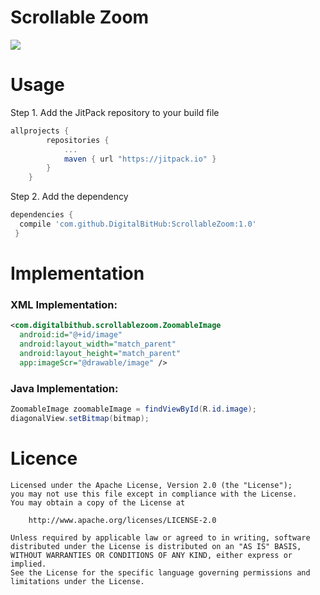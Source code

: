 # Scrollable Zoom 
[![](https://www.jitpack.io/v/DigitalBitHub/ScrollableZoom.svg)](https://www.jitpack.io/#DigitalBitHub/ScrollableZoom)

# Usage
Step 1. Add the JitPack repository to your build file
```groovy
allprojects {
        repositories {
            ...
            maven { url "https://jitpack.io" }
        }
    }
```
Step 2. Add the dependency
```groovy
dependencies {
  compile 'com.github.DigitalBitHub:ScrollableZoom:1.0'
 }
 ```
  
# Implementation
### XML Implementation:
```xml
<com.digitalbithub.scrollablezoom.ZoomableImage
  android:id="@+id/image"
  android:layout_width="match_parent"
  android:layout_height="match_parent"
  app:imageScr="@drawable/image" />
```
### Java Implementation:
```java
ZoomableImage zoomableImage = findViewById(R.id.image);
diagonalView.setBitmap(bitmap);
```
# Licence
```
Licensed under the Apache License, Version 2.0 (the "License");
you may not use this file except in compliance with the License.
You may obtain a copy of the License at

    http://www.apache.org/licenses/LICENSE-2.0

Unless required by applicable law or agreed to in writing, software
distributed under the License is distributed on an "AS IS" BASIS,
WITHOUT WARRANTIES OR CONDITIONS OF ANY KIND, either express or implied.
See the License for the specific language governing permissions and
limitations under the License.
```
